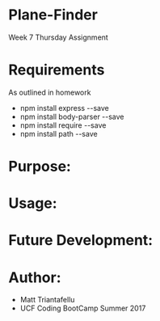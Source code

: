 # Plane-Finder
Week 7 Thursday Assignment

# Requirements
As outlined in homework
- npm install express --save
- npm install body-parser --save
- npm install require --save
- npm install path --save

# Purpose:


# Usage:
            
# Future Development:

# Author:
- Matt Triantafellu
- UCF Coding BootCamp Summer 2017
